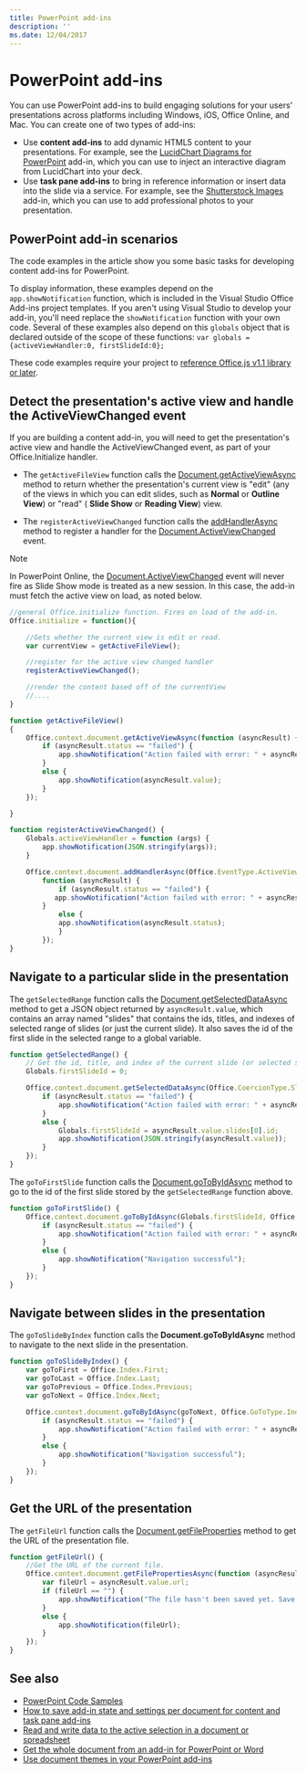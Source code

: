 ```yaml
---
title: PowerPoint add-ins
description: ''
ms.date: 12/04/2017
---
```


# PowerPoint add-ins

You can use PowerPoint add-ins to build engaging solutions for your users' presentations across platforms including Windows, iOS, Office Online, and Mac. You can create one of two types of add-ins:

- Use **content add-ins** to add dynamic HTML5 content to your presentations. For example, see the [LucidChart Diagrams for PowerPoint](https://store.office.com/app.aspx?assetid=WA104380117&ui=en-US&rs=en-US&ad=US&clickedfilter=OfficeProductFilter%3APowerPoint&productgroup=PowerPoint&homprd=PowerPoint&sourcecorrid=950950b7-aa6c-4766-95fa-e75d37266c21&homappcat=Productivity&homapppos=3&homchv=2&appredirect=false) add-in, which you can use to inject an interactive diagram from LucidChart into your deck.
- Use **task pane add-ins** to bring in reference information or insert data into the slide via a service. For example, see the [Shutterstock Images](https://store.office.com/app.aspx?assetid=WA104380169&ui=en-US&rs=en-US&ad=US&clickedfilter=OfficeProductFilter%3APowerPoint&productgroup=PowerPoint&homprd=PowerPoint&sourcecorrid=950950b7-aa6c-4766-95fa-e75d37266c21&homappcat=Editor%2527s%2BPicks&homapppos=0&homchv=1&appredirect=false) add-in, which you can use to add professional photos to your presentation. 

## PowerPoint add-in scenarios

The code examples in the article show you some basic tasks for developing content add-ins for PowerPoint. 

To display information, these examples depend on the `app.showNotification` function, which is included in the Visual Studio Office Add-ins project templates. If you aren't using Visual Studio to develop your add-in, you'll need replace the `showNotification` function with your own code. Several of these examples also depend on this `globals` object that is declared outside of the scope of these functions: `var globals = {activeViewHandler:0, firstSlideId:0};`

These code examples require your project to [reference Office.js v1.1 library or later](../develop/referencing-the-javascript-api-for-office-library-from-its-cdn.md).


## Detect the presentation's active view and handle the ActiveViewChanged event

If you are building a content add-in, you will need to get the presentation's active view and handle the ActiveViewChanged event, as part of your Office.Initialize handler.


- The  `getActiveFileView` function calls the [Document.getActiveViewAsync](https://dev.office.com/reference/add-ins/shared/document.getactiveviewasync) method to return whether the presentation's current view is "edit" (any of the views in which you can edit slides, such as **Normal** or **Outline View**) or "read" ( **Slide Show** or **Reading View**) view.


- The  `registerActiveViewChanged` function calls the [addHandlerAsync](https://dev.office.com/reference/add-ins/shared/document.addhandlerasync) method to register a handler for the [Document.ActiveViewChanged](https://dev.office.com/reference/add-ins/shared/document.activeviewchanged) event. 

> [!NOTE]
> In PowerPoint Online, the [Document.ActiveViewChanged](https://dev.office.com/reference/add-ins/shared/document.activeviewchanged) event will never fire as Slide Show mode is treated as a new session. In this case, the add-in must fetch the active view on load, as noted below.

```js
//general Office.initialize function. Fires on load of the add-in.
Office.initialize = function(){

    //Gets whether the current view is edit or read.
    var currentView = getActiveFileView();

    //register for the active view changed handler
    registerActiveViewChanged();

    //render the content based off of the currentView
    //....
}

function getActiveFileView()
{
    Office.context.document.getActiveViewAsync(function (asyncResult) {
        if (asyncResult.status == "failed") {
            app.showNotification("Action failed with error: " + asyncResult.error.message);
        }
        else {
            app.showNotification(asyncResult.value);
        }
    });

}

function registerActiveViewChanged() {
    Globals.activeViewHandler = function (args) {
        app.showNotification(JSON.stringify(args));
    }

    Office.context.document.addHandlerAsync(Office.EventType.ActiveViewChanged, Globals.activeViewHandler, 
        function (asyncResult) {
            if (asyncResult.status == "failed") {
           app.showNotification("Action failed with error: " + asyncResult.error.message);
        }
            else {
            app.showNotification(asyncResult.status);
            }
        });
}
```
    

## Navigate to a particular slide in the presentation

The  `getSelectedRange` function calls the [Document.getSelectedDataAsync](https://dev.office.com/reference/add-ins/shared/document.getselecteddataasync) method to get a JSON object returned by `asyncResult.value`, which contains an array named "slides" that contains the ids, titles, and indexes of selected range of slides (or just the current slide). It also saves the id of the first slide in the selected range to a global variable.


```js
function getSelectedRange() {
    // Get the id, title, and index of the current slide (or selected slides) and store the first slide id */
    Globals.firstSlideId = 0;

    Office.context.document.getSelectedDataAsync(Office.CoercionType.SlideRange, function (asyncResult) {
        if (asyncResult.status == "failed") {
            app.showNotification("Action failed with error: " + asyncResult.error.message);
        }
        else {
            Globals.firstSlideId = asyncResult.value.slides[0].id;
            app.showNotification(JSON.stringify(asyncResult.value));
        }
    });
}
```

The  `goToFirstSlide` function calls the [Document.goToByIdAsync](https://dev.office.com/reference/add-ins/shared/document.gotobyidasync) method to go to the id of the first slide stored by the `getSelectedRange` function above.




```js
function goToFirstSlide() {
    Office.context.document.goToByIdAsync(Globals.firstSlideId, Office.GoToType.Slide, function (asyncResult) {
        if (asyncResult.status == "failed") {
            app.showNotification("Action failed with error: " + asyncResult.error.message);
        }
        else {
            app.showNotification("Navigation successful");
        }
    });
}
```


## Navigate between slides in the presentation

The  `goToSlideByIndex` function calls the **Document.goToByIdAsync** method to navigate to the next slide in the presentation.


```js
function goToSlideByIndex() {
    var goToFirst = Office.Index.First;
    var goToLast = Office.Index.Last;
    var goToPrevious = Office.Index.Previous;
    var goToNext = Office.Index.Next;

    Office.context.document.goToByIdAsync(goToNext, Office.GoToType.Index, function (asyncResult) {
        if (asyncResult.status == "failed") {
            app.showNotification("Action failed with error: " + asyncResult.error.message);
        }
        else {
            app.showNotification("Navigation successful");
        }
    });
}
```

## Get the URL of the presentation

The  `getFileUrl` function calls the [Document.getFileProperties](https://dev.office.com/reference/add-ins/shared/document.getfilepropertiesasync) method to get the URL of the presentation file.


```js
function getFileUrl() {
    //Get the URL of the current file.
    Office.context.document.getFilePropertiesAsync(function (asyncResult) {
        var fileUrl = asyncResult.value.url;
        if (fileUrl == "") {
            app.showNotification("The file hasn't been saved yet. Save the file and try again");
        }
        else {
            app.showNotification(fileUrl);
        }
    });
}
```



## See also
- [PowerPoint Code Samples](https://dev.office.com/code-samples#?filters=powerpoint)
- [How to save add-in state and settings per document for content and task pane add-ins](../develop/persisting-add-in-state-and-settings.md#how-to-save-add-in-state-and-settings-per-document-for-content-and-task-pane-add-ins)
- [Read and write data to the active selection in a document or spreadsheet](../develop/read-and-write-data-to-the-active-selection-in-a-document-or-spreadsheet.md)
- [Get the whole document from an add-in for PowerPoint or Word](../powerpoint/get-the-whole-document-from-an-add-in-for-powerpoint.md)
- [Use document themes in your PowerPoint add-ins](use-document-themes-in-your-powerpoint-add-ins.md)
    
